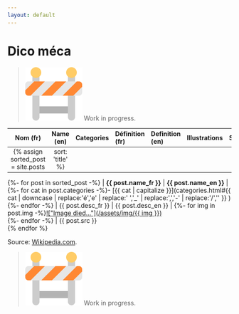 ```yaml
---
layout: default
---
```


# Dico méca

> ![WIP](/assets/img/wip.png) Work in progress.


| **Nom (fr)** | **Name (en)** | **Categories** | **Définition (fr)** | **Definition (en)** | **Illustrations** | **Sources** |
| :---: | :---: | :--- | :--- | :--- | :---: | --- |
{% assign sorted_post = site.posts | sort: 'title' %}
{%- for post in sorted_post -%}
    | **{{ post.name_fr }}** | **{{ post.name_en }}** | {%- for cat in post.categories -%}- [{{ cat | capitalize }}](categories.html#{{ cat | downcase | replace:'é','e' | replace:' ','_' | replace:',','-' | replace:'/','' }} )<br />{%- endfor -%} | {{ post.desc_fr }} | {{ post.desc_en }} | <a name="{{ post.title | downcase | replace:'é','e' | replace:' ','_' | replace:',','-' | replace:'/','' }}"></a>{%- for img in post.img -%}<a href="{{ img }}" target="new">!["Image died..."](/assets/img/{{ img }})</a><br />{%- endfor -%} | {{ post.src }}<br />
{% endfor %}

Source: 
<a href="https://www.wikipedia.com" target="new">Wikipedia.com</a>.


> ![WIP](/assets/img/wip.png) Work in progress.